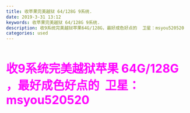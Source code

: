 ```yaml
---
title: 收苹果完美越狱 64/128G 9系统.
date: 2019-3-31 13:12
keywords: 收苹果完美越狱 64/128G 9系统.
description: 收9系统完美越狱苹果64G/128G，最好成色好点的  卫星：msyou520520
categories: used
---
```

<td class="t_f" id="postmessage_3355700">

<br/>
<br/>
<font size="6"><font color="#ff00ff"><strong>收9系统完美越狱苹果 64G/128G ，最好成色好点的  卫星：msyou520520</strong></font></font><br/>
</td>

